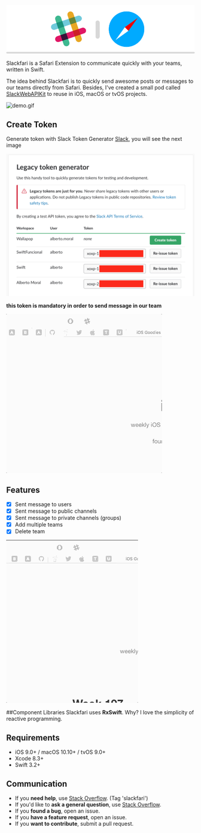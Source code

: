 ![github.gif](Assets/github.png)

Slackfari is a Safari Extension to communicate quickly with your teams, written in Swift.

The idea behind Slackfari is to quickly send awesome posts or messages to our teams directly from Safari. Besides, I've created a small pod called [SlackWebAPIKit](https://github.com/MoralAlberto/SlackWebAPIKit) to reuse in iOS, macOS or tvOS projects.

![demo.gif](Assets/demo.gif)

## Create Token
Generate token with Slack Token Generator [Slack](https://api.slack.com/custom-integrations/legacy-tokens), you will see the next image

![slack-token](Assets/slack-token.png)

**this token is mandatory in order to send message in our team**

![slack-add-token.gif](Assets/slack-add-token.gif)

## Features
- [x] Sent message to users
- [x] Sent message to public channels
- [x] Sent message to private channels (groups)
- [x] Add multiple teams
- [x] Delete team

![slack-add-token.gif](Assets/delete-team.gif)

##Component Libraries
Slackfari uses **RxSwift**. Why? I love the simplicity of reactive programming.

## Requirements
- iOS 9.0+ / macOS 10.10+ / tvOS 9.0+
- Xcode 8.3+
- Swift 3.2+

## Communication
- If you **need help**, use [Stack Overflow](http://stackoverflow.com/questions/tagged/slackfari). (Tag 'slackfari')
- If you'd like to **ask a general question**, use [Stack Overflow](http://stackoverflow.com/questions/tagged/slackfari).
- If you **found a bug**, open an issue.
- If you **have a feature request**, open an issue.
- If you **want to contribute**, submit a pull request.


